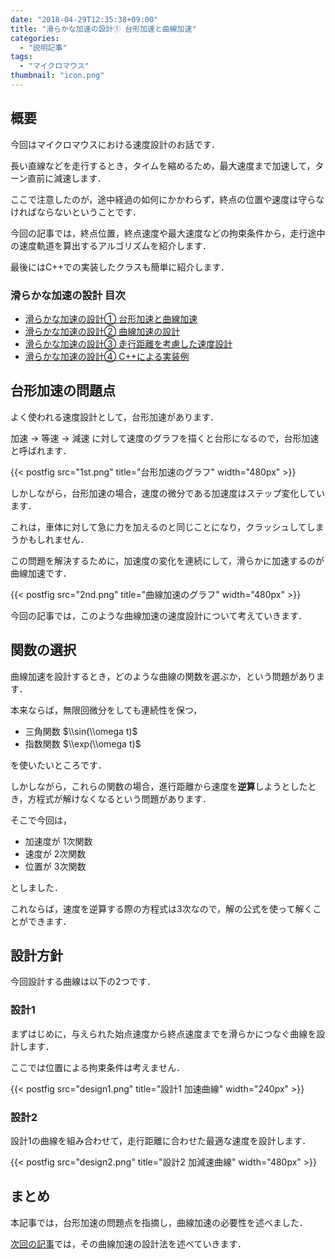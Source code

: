 ```yaml
---
date: "2018-04-29T12:35:38+09:00"
title: "滑らかな加速の設計① 台形加速と曲線加速"
categories:
  - "説明記事"
tags:
  - "マイクロマウス"
thumbnail: "icon.png"
---
```


## 概要

今回はマイクロマウスにおける速度設計のお話です．

長い直線などを走行するとき，タイムを縮めるため，最大速度まで加速して，ターン直前に減速します．

ここで注意したのが，途中経過の如何にかかわらず，終点の位置や速度は守らなければならないということです．

今回の記事では，終点位置，終点速度や最大速度などの拘束条件から，走行途中の速度軌道を算出するアルゴリズムを紹介します．

最後にはC++での実装したクラスも簡単に紹介します．

<!--more-->

### 滑らかな加速の設計 目次

- [滑らかな加速の設計① 台形加速と曲線加速](/posts/2018-04-29-accel-designer1/)
- [滑らかな加速の設計② 曲線加速の設計](/posts/2018-04-29-accel-designer2/)
- [滑らかな加速の設計③ 走行距離を考慮した速度設計](/posts/2018-04-29-accel-designer3/)
- [滑らかな加速の設計④ C++による実装例](/posts/2018-04-29-accel-designer4/)

## 台形加速の問題点

よく使われる速度設計として，台形加速があります．

加速 → 等速 → 減速 に対して速度のグラフを描くと台形になるので，台形加速と呼ばれます．

{{< postfig src="1st.png" title="台形加速のグラフ" width="480px" >}}

しかしながら，台形加速の場合，速度の微分である加速度はステップ変化しています．

これは，車体に対して急に力を加えるのと同じことになり，クラッシュしてしまうかもしれません．

この問題を解決するために，加速度の変化を連続にして，滑らかに加速するのが曲線加速です．

{{< postfig src="2nd.png" title="曲線加速のグラフ" width="480px" >}}

今回の記事では，このような曲線加速の速度設計について考えていきます．

## 関数の選択

曲線加速を設計するとき，どのような曲線の関数を選ぶか，という問題があります．

本来ならば，無限回微分をしても連続性を保つ，

- 三角関数 $\\sin(\\omega t)$
- 指数関数 $\\exp(\\omega t)$

を使いたいところです．

しかしながら，これらの関数の場合，進行距離から速度を**逆算**しようとしたとき，方程式が解けなくなるという問題があります．

そこで今回は，

- 加速度が 1次関数
- 速度が 2次関数
- 位置が 3次関数

としました．

これならば，速度を逆算する際の方程式は3次なので，解の公式を使って解くことができます．

<!-- 4次方程式にも解の公式が存在しますが，計算が辛そうなので今回は3次に留めます． -->

## 設計方針

今回設計する曲線は以下の2つです．

### 設計1

まずはじめに，与えられた始点速度から終点速度までを滑らかにつなぐ曲線を設計します．

ここでは位置による拘束条件は考えません．

{{< postfig src="design1.png" title="設計1 加速曲線" width="240px" >}}

### 設計2

設計1の曲線を組み合わせて，走行距離に合わせた最適な速度を設計します．

{{< postfig src="design2.png" title="設計2 加減速曲線" width="480px" >}}

## まとめ

本記事では，台形加速の問題点を指摘し，曲線加速の必要性を述べました．

[次回の記事](/posts/2018-04-29-accel-designer2/)では，その曲線加速の設計法を述べていきます．
